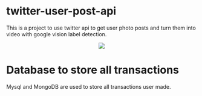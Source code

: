 # twitter-user-post-api
This is a project to use twitter api to get user photo posts and turn them into video with google vision label detection.

<p align="center"><img src="https://github.com/helibu/twitter-user-post-api/blob/master/twitter%20api%20to%20get%20user%20post/twitter_api.gif"></p>


# Database to store all transactions
Mysql and MongoDB are used to store all transactions user made.
